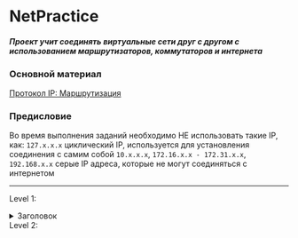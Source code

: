 # NetPractice
#### <i>Проект учит соединять виртуальные сети друг с другом с использованием маршрутизаторов, коммутаторов и интернета</i>

### Основной материал
[Протокол IP: Маршрутизация](https://www.youtube.com/watch?v=kZqqk1tixfk&t=505s)
### Предисловие
Во время выполнения заданий необходимо НЕ использовать такие IP, как:
`127.x.x.x` циклический IP, используется для установления соединения с самим собой
`10.x.x.x`, `172.16.x.x - 172.31.x.x`, `192.168.x.x` серые IP адреса, которые не могут соединяться с интернетом

---

Level 1:
<details>
  <summary>Заголовок</summary>
  <p>Текст</p>
</details>
Level 2:

<style>
:active, :hover, :focus {
    outline: 0;
    outline-offset: 0;
}

details {
    outline: 0;
    outline-offset: 0;
}
</style>
